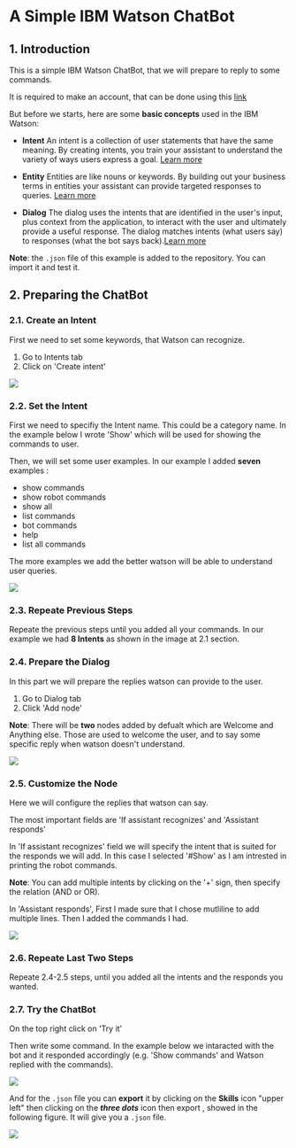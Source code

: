 
# A Simple IBM Watson ChatBot

## 1. Introduction

This is a simple IBM Watson ChatBot, that we will prepare to reply to some commands.

It is required to make an account, that can be done using this  [link](https://console.ng.bluemix.net/registration/?target=/catalog/services/conversation/)

But before we starts, here are some **basic concepts** used in the IBM Watson:

 - **Intent**
An intent is a collection of user statements that have the same meaning. By creating intents, you train your assistant to understand the variety of ways users express a goal.  [Learn more](https://eu-gb.assistant.watson.cloud.ibm.com/docs/?topic=assistant-intents)

 - **Entity**
Entities are like nouns or keywords. By building out your business terms in entities your assistant can provide targeted responses to queries. [Learn more](https://eu-gb.assistant.watson.cloud.ibm.com/docs?topic=assistant-entities)
 
 - **Dialog**
The dialog uses the intents that are identified in the user's input, plus context from the application, to interact with the user and ultimately provide a useful response.
The dialog matches intents (what users say) to responses (what the bot says back).[Learn more](https://cloud.ibm.com/docs/assistant?topic=assistant-dialog-build)

**Note**: the `.json` file of this example is added to the repository. You can import it and test it.

##  2. Preparing the ChatBot

### 2.1. Create an Intent

First we need to set some keywords, that Watson can recognize.

1.  Go to Intents tab
2.  Click on 'Create intent'

![](imgs/1.png)
 
 
###  2.2. Set the Intent

First we need to specifiy the Intent name. This could be a category name. In the example below I wrote 'Show' which will be used for showing the commands to user.

Then, we will set some user examples. In our example I added **seven** examples :

-  show commands
-  show robot commands
- show all
- list commands
- bot commands
- help
- list all commands 


The more examples we add the better watson will be able to understand user queries.

![](imgs/2.png)


### 2.3. Repeate Previous Steps

Repeate the previous steps until you added all your commands. In our example we had **8 Intents** as shown in the image at 2.1 section.

### 2.4. Prepare the Dialog

In this part we will prepare the replies watson can provide to the user.

1.  Go to Dialog tab
2.  Click 'Add node'

**Note**: There will be **two** nodes added by defualt which are Welcome and Anything else. Those are used to welcome the user, and to say some specific reply when watson doesn't understand.

![](imgs/3.png)
  
### 2.5. Customize the Node

Here we will configure the replies that watson can say.

The most important fields are 'If assistant recognizes' and 'Assistant responds'

In 'If assistant recognizes' field we will specify the intent that is suited for the responds we will add. In this case I selected '#Show' as I am intrested in printing the robot commands.

**Note**: You can add multiple intents by clicking on the '+' sign, then specify the relation (AND or OR).

In 'Assistant responds', First I made sure that I chose mutliline to add multiple lines. Then I added the commands I had.

![](imgs/4.png)

### 2.6. Repeate Last Two Steps

Repeate 2.4-2.5 steps, until you added all the intents and the responds you wanted.

### 2.7. Try the ChatBot

On the top right click on 'Try it'

Then write some command. In the example below we intaracted with the bot and it responded accordingly (e.g. 'Show commands' and Watson replied with the commands).

![](imgs/5.png)

And for the `.json` file you can **export** it  by clicking on the **Skills** icon "upper left" then clicking on the ***three dots*** icon then export , showed in the following figure. It will give you a `.json` file. 

![](imgs/6.png)